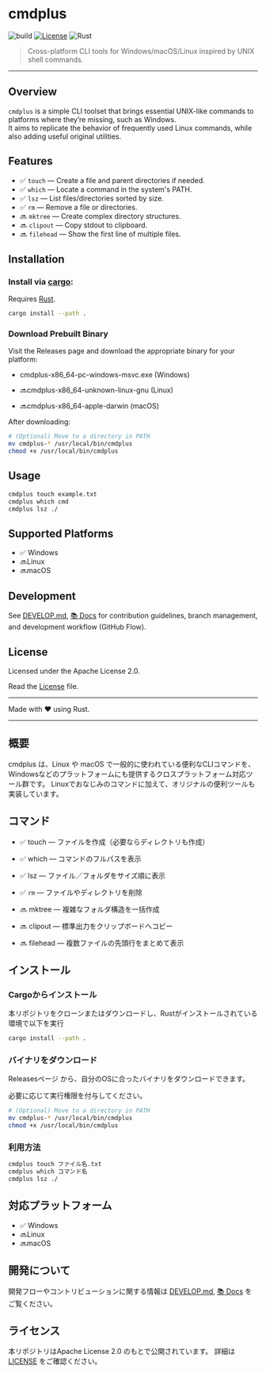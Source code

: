 # cmdplus

![build](https://github.com/your-username/cmdplus/actions/workflows/ci.yml/badge.svg)
[![License](https://img.shields.io/badge/license-Apache--2.0-blue.svg)](LICENSE)
![Rust](https://img.shields.io/badge/rust-stable-blue)

> Cross-platform CLI tools for Windows/macOS/Linux inspired by UNIX shell commands.

---

## Overview

`cmdplus` is a simple CLI toolset that brings essential UNIX-like commands to platforms where they’re missing, such as
Windows.  
It aims to replicate the behavior of frequently used Linux commands, while also adding useful original utilities.

## Features

- ✅ `touch` — Create a file and parent directories if needed.
- ✅ `which` — Locate a command in the system's PATH.
- ✅ `lsz` — List files/directories sorted by size.
- ✅ `rm` — Remove a file or directories.
- 🔜 `mktree` — Create complex directory structures.
- 🔜 `clipout` — Copy stdout to clipboard.
- 🔜 `filehead` — Show the first line of multiple files.

## Installation

### Install via [cargo](https://doc.rust-lang.org/cargo/):

Requires [Rust](https://www.rust-lang.org/tools/install).

```sh
cargo install --path .
```

### Download Prebuilt Binary

Visit the Releases page and download the appropriate binary for your platform:

- cmdplus-x86_64-pc-windows-msvc.exe (Windows)

- 🔜cmdplus-x86_64-unknown-linux-gnu (Linux)

- 🔜cmdplus-x86_64-apple-darwin (macOS)

After downloading:

```sh
# (Optional) Move to a directory in PATH
mv cmdplus-* /usr/local/bin/cmdplus
chmod +x /usr/local/bin/cmdplus
```

## Usage

```sh
cmdplus touch example.txt
cmdplus which cmd
cmdplus lsz ./
```

## Supported Platforms

- ✅ Windows
- 🔜Linux
- 🔜macOS

## Development

See [DEVELOP.md](./DEVELOP.md), [📚 Docs](https://suinagahoshi.github.io/cmdplus/) for contribution guidelines, branch
management, and development workflow (GitHub Flow).

## License

Licensed under the Apache License 2.0.

Read the [License](./LICENSE) file.

---
Made with ❤️ using Rust.


---

## 概要

cmdplus は、Linux や macOS で一般的に使われている便利なCLIコマンドを、Windowsなどのプラットフォームにも提供するクロスプラットフォーム対応ツール群です。
Linuxでおなじみのコマンドに加えて、オリジナルの便利ツールも実装しています。

## コマンド

- ✅ touch — ファイルを作成（必要ならディレクトリも作成）
- ✅ which — コマンドのフルパスを表示
- ✅ lsz — ファイル／フォルダをサイズ順に表示
- ✅ `rm` — ファイルやディレクトリを削除

- 🔜 mktree — 複雑なフォルダ構造を一括作成
- 🔜 clipout — 標準出力をクリップボードへコピー
- 🔜 filehead — 複数ファイルの先頭行をまとめて表示

## インストール

### Cargoからインストール

本リポジトリをクローンまたはダウンロードし、Rustがインストールされている環境で以下を実行

```sh
cargo install --path .
```

### バイナリをダウンロード

Releasesページ から、自分のOSに合ったバイナリをダウンロードできます。

必要に応じて実行権限を付与してください。

```sh
# (Optional) Move to a directory in PATH
mv cmdplus-* /usr/local/bin/cmdplus
chmod +x /usr/local/bin/cmdplus
```

### 利用方法

```sh
cmdplus touch ファイル名.txt
cmdplus which コマンド名
cmdplus lsz ./
```

## 対応プラットフォーム

- ✅ Windows
- 🔜Linux
- 🔜macOS

## 開発について

開発フローやコントリビューションに関する情報は [DEVELOP.md](./DEVELOP.md), [📚 Docs](https://suinagahoshi.github.io/cmdplus/)
をご覧ください。

## ライセンス

本リポジトリはApache License 2.0 のもとで公開されています。
詳細は [LICENSE](./LICENSE) をご確認ください。